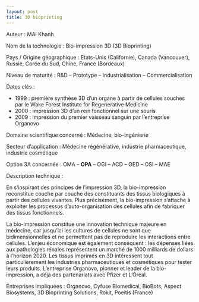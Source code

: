 ```yaml
---
layout: post
title: 3D bioprinting
---
```


Auteur : MAI Khanh


Nom de la technologie : Bio-impression 3D (3D Bioprinting)


Pays / Origine géographique : Etats-Unis (Californie), Canada (Vancouver), Russie, Corée du Sud, Chine, France (Bordeaux)


Niveau de maturité : R&D – Prototype – Industrialisation – Commercialisation


Dates clés :
+ 1999 : première synthèse 3D d’un organe à partir de cellules souches par le Wake Forest Institute for
Regenerative Medicine
+ 2000 : impression 3D d’un rein fonctionnel sur une souris
+ 2009 : impression du premier vaisseau sanguin par l’entreprise Organovo


Domaine scientifique concerné : Médecine, bio-ingénierie


Secteur d’application : Médecine régénérative, industrie pharmaceutique, industrie cosmétique


Option 3A concernée : OMA – **OPA** – OGI – ACD – OED – OSI – MAE 


Description technique :

En s’inspirant des principes de l’impression 3D, la bio-impression reconstitue couche par couche des constituants des tissus biologiques à partir des cellules vivantes. Plus précisément, la bio-impression s’attache à exploiter les processus d’auto-organisation des cellules afin de fabriquer des tissus fonctionnels.

La bio-impression constitue une innovation technique majeure en médecine, car jusqu’ici les cultures de cellules ne sont que bidimensionnelles et ne permettent pas de reproduire les interactions entre cellules. L’enjeu économique est également conséquent : les dépenses liées aux pathologies rénales représentent un marché de 1000 milliards de dollars à l’horizon 2020. Les tissus imprimés en 3D intéressent tout particulièrement les industries pharmaceutiques et cosmétiques pour tester leurs produits. L’entreprise Organovo, pionner et leader de la bio-impression, a déjà des partenariats avec Pfizer et L’Oréal. 


Entreprises impliquées : Organovo, Cyfuse Biomedical, BioBots, Aspect Biosystems, 3D Bioprinting Solutions, Rokit, Poeitis (France)


